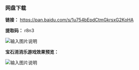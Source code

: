 ### 网盘下载

**链接：** https://pan.baidu.com/s/1u754bEpdCtmGkrsxG2KoHA 

**提取码：** r8n3

![输入图片说明](https://images.gitee.com/uploads/images/2020/0820/120048_0c61f3b5_7785827.jpeg "图怪兽_6019894cc394ad904689234b6cf6b4c7_99096.jpg")

 **宝石消消乐游戏效果预览：** 

![输入图片说明](https://images.gitee.com/uploads/images/2020/0805/211743_0fbd9b6f_7785827.png "1.png")
